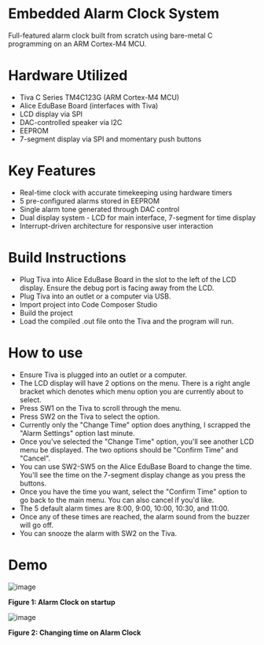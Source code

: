 # Embedded Alarm Clock System
Full-featured alarm clock built from scratch using bare-metal C programming on an ARM Cortex-M4 MCU.

# Hardware Utilized
- Tiva C Series TM4C123G (ARM Cortex-M4 MCU)
- Alice EduBase Board (interfaces with Tiva)
- LCD display via SPI
- DAC-controlled speaker via I2C
- EEPROM
- 7-segment display via SPI and momentary push buttons

# Key Features
- Real-time clock with accurate timekeeping using hardware timers
- 5 pre-configured alarms stored in EEPROM
- Single alarm tone generated through DAC control
- Dual display system - LCD for main interface, 7-segment for time display
- Interrupt-driven architecture for responsive user interaction

# Build Instructions
- Plug Tiva into Alice EduBase Board in the slot to the left of the LCD display. Ensure the debug port is facing away from the LCD.
- Plug Tiva into an outlet or a computer via USB.
- Import project into Code Composer Studio
- Build the project
- Load the compiled .out file onto the Tiva and the program will run.

# How to use
- Ensure Tiva is plugged into an outlet or a computer.
- The LCD display will have 2 options on the menu. There is a right angle bracket which denotes which menu option you are currently about to select.
- Press SW1 on the Tiva to scroll through the menu.
- Press SW2 on the Tiva to select the option.
- Currently only the "Change Time" option does anything, I scrapped the "Alarm Settings" option last minute.
- Once you've selected the "Change Time" option, you'll see another LCD menu be displayed. The two options should be "Confirm Time" and "Cancel".
- You can use SW2-SW5 on the Alice EduBase Board to change the time. You'll see the time on the 7-segment display change as you press the buttons.
- Once you have the time you want, select the "Confirm Time" option to go back to the main menu. You can also cancel if you'd like.
- The 5 default alarm times are 8:00, 9:00, 10:00, 10:30, and 11:00.
- Once any of these times are reached, the alarm sound from the buzzer will go off.
- You can snooze the alarm with SW2 on the Tiva.

# Demo
![image](https://github.com/user-attachments/assets/5b10ba94-3ea6-4d55-a558-8932a0ea9d3e)

**Figure 1: Alarm Clock on startup**

![image](https://github.com/user-attachments/assets/a2715d90-9bf6-4d81-b095-0d09a5f9752a)

**Figure 2: Changing time on Alarm Clock**
